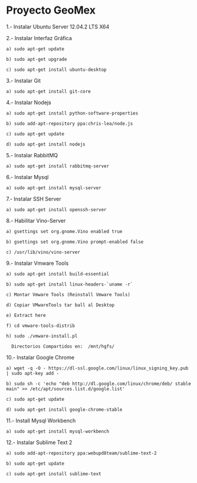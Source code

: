 Proyecto GeoMex
======

1.- Instalar Ubuntu Server 12.04.2 LTS X64

2.- Instalar Interfaz Gráfica
  
    a) sudo apt-get update
  
    b) sudo apt-get upgrade
  
    c) sudo apt-get install ubuntu-desktop
    
3.- Instalar Git

    a) sudo apt-get install git-core

4.- Instalar Nodejs
	
    a) sudo apt-get install python-software-properties
	
    b) sudo add-apt-repository ppa:chris-lea/node.js
	
    c) sudo apt-get update
	
    d) sudo apt-get install nodejs

5.- Instalar RabbitMQ
	
    a) sudo apt-get install rabbitmq-server

6.- Instalar Mysql
	
    a) sudo apt-get install mysql-server

7.- Instalar SSH Server
	
    a) sudo apt-get install openssh-server

8.- Habilitar Vino-Server
	
    a) gsettings set org.gnome.Vino enabled true
	
    b) gsettings set org.gnome.Vino prompt-enabled false
	
    c) /usr/lib/vino/vino-server
  
9.- Instalar Vmware Tools

    a) sudo apt-get install build-essential
	
    b) sudo apt-get install linux-headers-`uname -r`
	
    c) Montar Vmware Tools (Reinstall Vmware Tools)
	
    d) Copiar VMwareTools tar ball al Desktop
	
    e) Extract here
	
    f) cd vmware-tools-distrib
	
    h) sudo ./vmware-install.pl

	  Directorios Compartidos en:  /mnt/hgfs/ 

10.- Instalar Google Chrome
	
    a) wget -q -O - https://dl-ssl.google.com/linux/linux_signing_key.pub | sudo apt-key add -
	
    b) sudo sh -c 'echo "deb http://dl.google.com/linux/chrome/deb/ stable main" >> /etc/apt/sources.list.d/google.list'
	
    c) sudo apt-get update
	
    d) sudo apt-get install google-chrome-stable

11.- Install Mysql Workbench
	
    a) sudo apt-get install mysql-workbench


12.- Instalar Sublime Text 2
	
    a) sudo add-apt-repository ppa:webupd8team/sublime-text-2
	
    b) sudo apt-get update
	
    c) sudo apt-get install sublime-text
